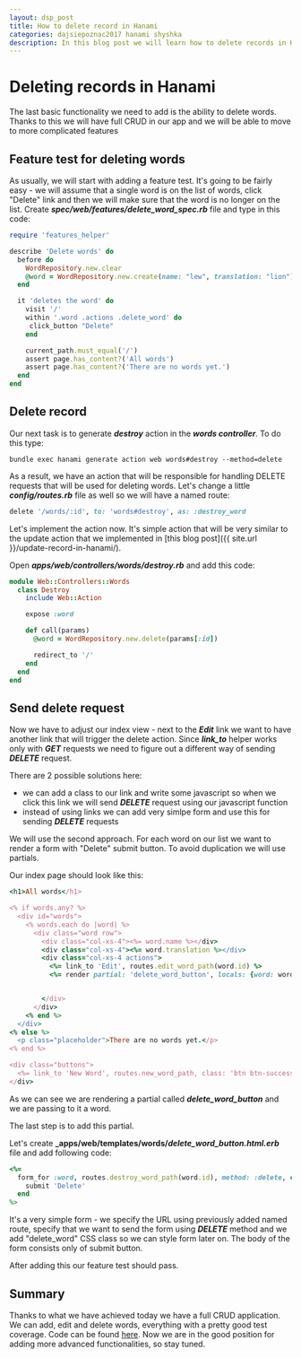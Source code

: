 ```yaml
---
layout: dsp_post
title: How to delete record in Hanami
categories: dajsiepoznac2017 hanami shyshka
description: In this blog post we will learn how to delete records in Hanami framework.
---
```


# Deleting records in Hanami

The last basic functionality we need to add is the ability to delete words. Thanks to this we will have full CRUD in our app and we will be able to move to more complicated features

## Feature test for deleting words

As usually, we will start with adding a feature test. It's going to be fairly easy - we will assume that a single word is on the list of words, click "Delete" link and then we will make sure that the word is no longer on the list. Create **_spec/web/features/delete_word_spec.rb_** file and type in this code: 

```ruby
require 'features_helper'

describe 'Delete words' do
  before do
    WordRepository.new.clear
    @word = WordRepository.new.create(name: "lew", translation: "lion")
  end  

  it 'deletes the word' do
    visit '/'
    within '.word .actions .delete_word' do
     click_button "Delete"
    end

    current_path.must_equal('/')
    assert page.has_content?('All words')
    assert page.has_content?('There are no words yet.')    
  end
end
```

## Delete record

Our next task is to generate **_destroy_** action in the **_words controller_**. To do this type:

```
bundle exec hanami generate action web words#destroy --method=delete
```

As a result, we have an action that will be responsible for handling DELETE requests that will be used for deleting words. Let's change a little **_config/routes.rb_** file as well so we will have a named route:

```ruby
delete '/words/:id', to: 'words#destroy', as: :destroy_word
```

Let's implement the action now. It's simple action that will be very similar to the update action that we implemented in [this blog post]({{ site.url }}/update-record-in-hanami/). 

Open **_apps/web/controllers/words/destroy.rb_** and add this code:

```ruby
module Web::Controllers::Words
  class Destroy
    include Web::Action

    expose :word

    def call(params)
      @word = WordRepository.new.delete(params[:id])

      redirect_to '/'       
    end
  end
end
``` 

## Send delete request

Now we have to adjust our index view - next to the **_Edit_** link we want to have another link that will trigger the delete action. Since **_link_to_** helper works only with **_GET_** requests we need to figure out a different way of sending **_DELETE_** request.

There are 2 possible solutions here:
- we can add a class to our link and write some javascript so when we click this link we will send **_DELETE_** request using our javascript function
- instead of using links we can add very simlpe form and use this for sending **_DELETE_** requests

We will use the second approach. For each word on our list we want to render a form with "Delete" submit button. To avoid duplication we will use partials.

Our index page should look like this:

```ruby
<h1>All words</h1>

<% if words.any? %>
  <div id="words">
    <% words.each do |word| %>
      <div class="word row">
        <div class="col-xs-4"><%= word.name %></div>
        <div class="col-xs-4"><%= word.translation %></div>
        <div class="col-xs-4 actions">
          <%= link_to 'Edit', routes.edit_word_path(word.id) %> 
          <%= render partial: 'delete_word_button', locals: {word: word} %>


        </div>
      </div>
    <% end %>
  </div>
<% else %>
  <p class="placeholder">There are no words yet.</p>
<% end %>

<div class="buttons">
  <%= link_to 'New Word', routes.new_word_path, class: 'btn btn-success', title: 'New Word' %>
</div>
```

As we can see we are rendering a partial called **_delete_word_button_** and we are passing to it a word.

The last step is to add this partial.

Let's create **_apps/web/templates/words/_delete_word_button.html.erb_** file and add following code:

```ruby
<%= 
  form_for :word, routes.destroy_word_path(word.id), method: :delete, class: "delete_word" do
    submit 'Delete'
  end
%>
```

It's a very simple form - we specify the URL using previously added named route, specify that we want to send the form using **_DELETE_** method and we add "delete_word" CSS class so we can style form later on. The body of the form consists only of submit button.

After adding this our feature test should pass.

## Summary

Thanks to what we have achieved today we have a full CRUD application. We can add, edit and delete words, everything with a pretty good test coverage. Code can be found [here](https://github.com/detfis/shyshka). Now we are in the good position for adding more advanced functionalities, so stay tuned.